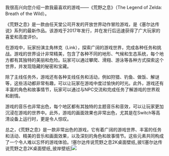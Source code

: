 我很高兴向您介绍一款我最喜欢的游戏——《荒野之息》（The Legend of Zelda: Breath of the Wild）。

《荒野之息》是一款由任天堂公司开发的开放世界动作冒险游戏，是《塞尔达传说》系列的最新作品。该游戏于2017年发行，并在发行后迅速获得了广大玩家的喜爱和高度评价。

在游戏中，玩家扮演主角林克（Link），探索广阔的游戏世界，完成各种任务和挑战。游戏的世界设计非常精美，包含了各种不同的地形、气候和生态系统，每个地方都有其独特的美丽和危险。玩家可以通过攀爬、滑翔、游泳等各种方式探索这个世界，并发现隐藏的秘密和宝藏。

除了主线任务外，游戏还有各种支线任务和活动，例如狩猎、钓鱼、做饭、解谜等，这些活动都非常有趣，可以让玩家在游戏中度过愉快的时光。此外，游戏还有丰富的角色和故事情节，玩家可以通过与NPC交流和完成任务了解游戏的世界观和剧情。

游戏的音乐也非常出色，每个地区都有其独特的主题音乐和音效，可以让玩家更加沉浸在游戏的世界中。此外，游戏的画面效果也非常出色，尤其是在Switch等高清设备上运行时，更是令人惊叹。

总之，《荒野之息》是一款非常出色的游戏，它有着广阔的游戏世界、丰富的任务和活动、精美的音乐和画面效果，以及深刻的角色和故事情节。这些元素共同构成了一个令人难以忘怀的游戏体验。!塞尔达传说荒野之息2K桌面壁纸_彼![塞尔达传说荒野之息2K桌面壁纸_彼岸壁纸]![](C:\Users\刘稳\Desktop\塞尔达传说荒野之息2K桌面壁纸_彼岸壁纸.jpg)